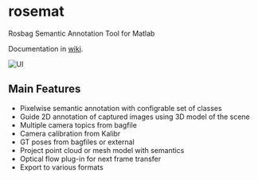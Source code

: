 # rosemat
Rosbag Semantic Annotation Tool for Matlab

Documentation in [wiki](https://github.com/rtylecek/rosemat/wiki).

![UI](https://raw.githubusercontent.com/rtylecek/rosemat/master/rosemat-ui.png)

## Main Features

* Pixelwise semantic annotation with configrable set of classes
* Guide 2D annotation of captured images using 3D model of the scene
* Multiple camera topics from bagfile
* Camera calibration from Kalibr
* GT poses from bagfiles or external
* Project point cloud or mesh model with semantics
* Optical flow plug-in for next frame transfer
* Export to various formats
